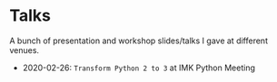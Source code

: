 # Talks

A bunch of presentation and workshop slides/talks I gave at different venues.

- 2020-02-26: `Transform Python 2 to 3` at IMK Python Meeting
